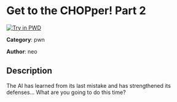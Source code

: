 # Get to the CHOPper! Part 2

[![Try in PWD](https://raw.githubusercontent.com/play-with-docker/stacks/master/assets/images/button.png)](https://labs.play-with-docker.com/?stack=https://raw.githubusercontent.com/cybermouflons/CCSC-CTF-2023/master/pwn/get-to-the-chopper-2/docker-compose.yml)


**Category**: pwn

**Author**: neo

## Description

The AI has learned from its last mistake and has strengthened its defenses...
What are you going to do this time?
